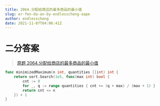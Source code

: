 ```yaml
---
title: 2064.分配给商店的最多商品的最小值
slug: er-fen-da-an-by-endlesscheng-aape
author: endlesscheng
date: 2021-11-07T04:06:41Z
---
```

# 二分答案
 
> [原题 2064.分配给商店的最多商品的最小值](https://leetcode.cn/problems/minimized-maximum-of-products-distributed-to-any-store)
```go
func minimizedMaximum(n int, quantities []int) int {
	return sort.Search(1e5, func(max int) bool {
		cnt := 0
		for _, q := range quantities { cnt += (q + max) / (max + 1) }
		return cnt <= n
	}) + 1
}
```
